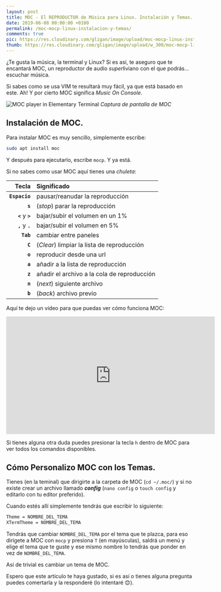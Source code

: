 ```yaml
---
layout: post
title: MOC - El REPRODUCTOR de Música para Linux. Instalación y Temas.
date: 2019-06-08 00:00:00 +0100
permalink: /moc-mocp-linux-instalacion-y-temas/
comments: true
pic: https://res.cloudinary.com/gligan/image/upload/moc-mocp-linux-instalacion-y-temas.jpg
thumb: https://res.cloudinary.com/gligan/image/upload/w_300/moc-mocp-linux-instalacion-y-temas.jpg
---
```


¿Te gusta la música, la terminal y Linux? Si es así, te aseguro que te encantará MOC, un reproductor de audio *super*liviano con el que podrás... escuchar música.

Si sabes como se usa VIM te resultará muy fácil, ya que está basado en este. Ah! Y por cierto MOC significa *Music On Console*.

![MOC player in Elementary Terminal](https://res.cloudinary.com/gligan/image/upload/v1560032749/Screenshot_from_2019-06-08_22-35-38.png)
*Captura de pantalla de MOC*

## Instalación de MOC.

Para instalar MOC es muy sencillo, simplemente escribe:
```bash
sudo apt install moc
```

Y después para ejecutarlo, escribe `mocp`. Y ya está.

Si no sabes como usar MOC aquí tienes una *chuleta*:

|Tecla| Significado |
|-:|:-|
|**`Espacio`** | pausar/reanudar la reproducción |
|**`s`**	|(*stop*) parar la reproducción|
|**`<`** y **`>`**|bajar/subir el volumen en un 1%|
|**`,`** y **`.`**	|bajar/subir el volumen en 5%|
|**`Tab`**| cambiar entre paneles|
|**`C`**|(*Clear*) limpiar la lista de reproducción|
|**`o`**|reproducir desde una url|
|**`a`** | añadir a la lista de reproducción|
|**`z`**|añadir el archivo a la cola de reproducción|
|**`n`** | (*next*) siguiente archivo|
|**`b`**|(*back*) archivo previo|

Aquí te dejo un vídeo para que puedas ver cómo funciona MOC:
<iframe width="560" height="315" src="https://www.youtube-nocookie.com/embed/m8pvj4QQU9w" frameborder="0" allow="accelerometer; autoplay; encrypted-media; gyroscope; picture-in-picture" allowfullscreen></iframe>

Si tienes alguna otra duda puedes presionar la tecla `h` dentro de MOC para ver todos los comandos disponibles.

## Cómo Personalizo MOC con los Temas.

Tienes (en la teminal) que dirigirte a la carpeta de MOC (`cd ~/.moc/`) y si no existe crear un archivo llamado ***config*** (`nano config` o `touch config` y editarlo con tu editor preferido).

Cuando estés allí simplemente tendrás que escribir lo siguiente:
```bash
Theme = NOMBRE_DEL_TEMA
XTermTheme = NOMBRE_DEL_TEMA
```
Tendrás que cambiar `NOMBRE_DEL_TEMA` por el tema que te plazca, para eso dirígete a MOC con `mocp` y presiona `T` (en mayúsculas), saldrá un menú y elige el tema que te guste y ese mismo nombre lo tendrás que ponder en vez  de `NOMBRE_DEL_TEMA`.

Así de trivial es cambiar un tema de MOC.

Espero que este artículo te haya gustado, si es así o tienes alguna pregunta puedes comertarla y la responderé (lo intentaré 😊).
